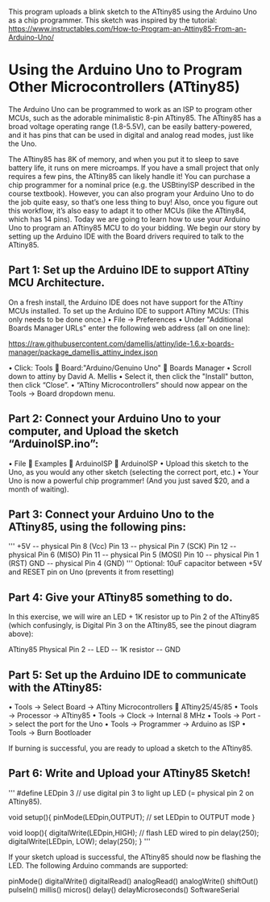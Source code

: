 This program uploads a blink sketch to the ATtiny85 using the Arduino Uno as a chip programmer. 
This sketch was inspired by the tutorial: https://www.instructables.com/How-to-Program-an-Attiny85-From-an-Arduino-Uno/


# Using the Arduino Uno to Program Other Microcontrollers (ATtiny85)
The Arduino Uno can be programmed to work as an ISP to program other MCUs, such as the adorable minimalistic 8-pin ATtiny85. The ATtiny85 has a broad voltage operating range (1.8-5.5V), can be easily battery-powered, and it has pins that can be used in digital and analog read modes, just like the Uno.

The ATtiny85 has 8K of memory, and when you put it to sleep to save battery life, it runs on mere microamps.
If you have a small project that only requires a few pins, the ATtiny85 can likely handle it! You can purchase a chip programmer for a nominal price (e.g. the USBtinyISP described in the course textbook). However, you can also program your Arduino Uno to do the job quite easy, so that’s one less thing to buy! Also, once you figure out this workflow, it’s also easy to adapt it to other MCUs (like the ATtiny84, which has 14 pins).
Today we are going to learn how to use your Arduino Uno to program an ATtiny85 MCU to do your bidding.
We begin our story by setting up the Arduino IDE with the Board drivers required to talk to the ATtiny85.

## Part 1: Set up the Arduino IDE to support ATtiny MCU Architecture.
On a fresh install, the Arduino IDE does not have support for the ATtiny MCUs installed.
To set up the Arduino IDE to support ATtiny MCUs: (This only needs to be done once.)
•	File -> Preferences
•	Under "Additional Boards Manager URLs" enter the following web address (all on one line):

https://raw.githubusercontent.com/damellis/attiny/ide-1.6.x-boards-manager/package_damellis_attiny_index.json

•	Click: Tools  Board:"Arduino/Genuino Uno"  Boards Manager
•	Scroll down to attiny by David A. Mellis
•	Select it, then click the "Install" button, then click “Close”.
•	“ATtiny Microcontrollers” should now appear on the Tools -> Board dropdown menu.

## Part 2: Connect your Arduino Uno to your computer, and Upload the sketch “ArduinoISP.ino”:
•	File  Examples  ArduinoISP  ArduinoISP
•	Upload this sketch to the Uno, as you would any other sketch (selecting the correct port, etc.)
•	Your Uno is now a powerful chip programmer! (And you just saved $20, and a month of waiting).

## Part 3: Connect your Arduino Uno to the ATtiny85, using the following pins:
'''
+5V -- physical Pin 8 (Vcc)
Pin 13 -- physical Pin 7 (SCK)
Pin 12 -- physical Pin 6 (MISO)
Pin 11 -- physical Pin 5 (MOSI)
Pin 10 -- physical Pin 1 (RST)
GND -- physical Pin 4 (GND)
'''
Optional: 10uF capacitor between +5V and RESET pin on Uno (prevents it from resetting)

## Part 4: Give your ATtiny85 something to do. 

In this exercise, we will wire an LED + 1K resistor up to Pin 2 of the ATtiny85 (which confusingly, is Digital Pin 3 on the ATtiny85, see the pinout diagram above):

ATtiny85 Physical Pin 2 -- LED -- 1K resistor -- GND

## Part 5: Set up the Arduino IDE to communicate with the ATtiny85: 
•	Tools -> Select Board -> ATtiny Microcontrollers  ATtiny25/45/85
•	Tools -> Processor -> ATtiny85
•	Tools -> Clock -> Internal 8 MHz
•	Tools -> Port -> select the port for the Uno
•	Tools -> Programmer -> Arduino as ISP
•	Tools -> Burn Bootloader

If burning is successful, you are ready to upload a sketch to the ATtiny85.

## Part 6: Write and Upload your ATtiny85 Sketch!
'''
#define LEDpin 3  // use digital pin 3 to light up LED (= physical pin 2 on ATtiny85).

void setup(){
  pinMode(LEDpin,OUTPUT);    // set LEDpin to OUTPUT mode
}
 
void loop(){
  digitalWrite(LEDpin,HIGH); // flash LED wired to pin
  delay(250);
  digitalWrite(LEDpin, LOW);
  delay(250);
}
'''

If your sketch upload is successful, the ATtiny85 should now be flashing the LED. The following Arduino commands are supported:

pinMode()
digitalWrite()
digitalRead()
analogRead()
analogWrite()
shiftOut()
pulseIn()
millis()
micros()
delay()
delayMicroseconds()
SoftwareSerial 
